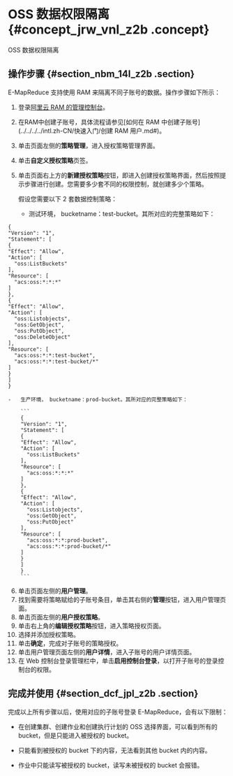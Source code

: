 # OSS 数据权限隔离 {#concept_jrw_vnl_z2b .concept}

OSS 数据权限隔离

## 操作步骤 {#section_nbm_14l_z2b .section}

E-MapReduce 支持使用 RAM 来隔离不同子账号的数据。操作步骤如下所示：

1.  登录[阿里云 RAM 的管理控制台](https://ram.console.aliyun.com/)。
2.  在RAM中创建子账号，具体流程请参见[如何在 RAM 中创建子账号](../../../../intl.zh-CN/快速入门/创建 RAM 用户.md#)。
3.  单击页面左侧的**策略管理**，进入授权策略管理界面。
4.  单击**自定义授权策略**页签。
5.  单击页面右上方的**新建授权策略**按钮，即进入创建授权策略界面，然后按照提示步骤进行创建。您需要多少套不同的权限控制，就创建多少个策略。

    假设您需要以下 2 套数据控制策略：

    -   测试环境， bucketname：test-bucket。其所对应的完整策略如下：

```
{
"Version": "1",
"Statement": [
{
"Effect": "Allow",
"Action": [
  "oss:ListBuckets"
],
"Resource": [
  "acs:oss:*:*:*"
]
},
{
"Effect": "Allow",
"Action": [
  "oss:Listobjects",
  "oss:GetObject",
  "oss:PutObject",
  "oss:DeleteObject"
],
"Resource": [
  "acs:oss:*:*:test-bucket",
  "acs:oss:*:*:test-bucket/*"
]
}
]
}
```

    -   生产环境， bucketname：prod-bucket。其所对应的完整策略如下：

        ```
        {
        "Version": "1",
        "Statement": [
        {
        "Effect": "Allow",
        "Action": [
          "oss:ListBuckets"
        ],
        "Resource": [
          "acs:oss:*:*:*"
        ]
        },
        {
        "Effect": "Allow",
        "Action": [
          "oss:Listobjects",
          "oss:GetObject",
          "oss:PutObject"
        ],
        "Resource": [
          "acs:oss:*:*:prod-bucket",
          "acs:oss:*:*:prod-bucket/*"
        ]
        }
        ]
        }
        ```

6.  单击页面左侧的**用户管理**。
7.  找到需要将策略赋给的子账号条目，单击其右侧的**管理**按钮，进入用户管理页面。
8.  单击页面左侧的**用户授权策略**。
9.  单击右上角的**编辑授权策略**按钮，进入策略授权页面。
10. 选择并添加授权策略。
11. 单击**确定**，完成对子账号的策略授权。
12. 单击用户管理页面左侧的**用户详情**，进入子账号的用户详情页面。
13. 在 Web 控制台登录管理栏中，单击**启用控制台登录**，以打开子账号的登录控制台的权限。

## 完成并使用 {#section_dcf_jpl_z2b .section}

完成以上所有步骤以后，使用对应的子账号登录 E-MapReduce，会有以下限制：

-   在创建集群、创建作业和创建执行计划的 OSS 选择界面，可以看到所有的 bucket，但是只能进入被授权的 bucket。

-   只能看到被授权的 bucket 下的内容，无法看到其他 bucket 内的内容。

-   作业中只能读写被授权的 bucket，读写未被授权的 bucket 会报错。


